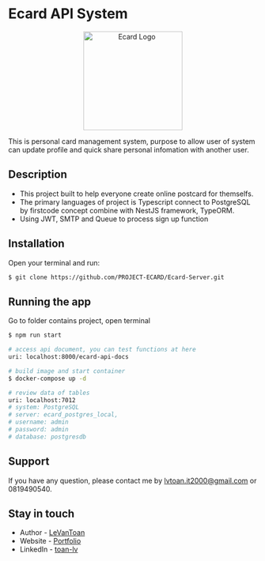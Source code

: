 <!-- <p align="center">
  <a href="http://nestjs.com/" target="blank"><img src="https://nestjs.com/img/logo-small.svg" width="200" alt="Nest Logo" /></a>
</p>

[circleci-image]: https://img.shields.io/circleci/build/github/nestjs/nest/master?token=abc123def456
[circleci-url]: https://circleci.com/gh/nestjs/nest

  <p align="center">A progressive <a href="http://nodejs.org" target="_blank">Node.js</a> framework for building efficient and scalable server-side applications.</p>
    <p align="center">
<a href="https://www.npmjs.com/~nestjscore" target="_blank"><img src="https://img.shields.io/npm/v/@nestjs/core.svg" alt="NPM Version" /></a>
<a href="https://www.npmjs.com/~nestjscore" target="_blank"><img src="https://img.shields.io/npm/l/@nestjs/core.svg" alt="Package License" /></a>
<a href="https://www.npmjs.com/~nestjscore" target="_blank"><img src="https://img.shields.io/npm/dm/@nestjs/common.svg" alt="NPM Downloads" /></a>
<a href="https://circleci.com/gh/nestjs/nest" target="_blank"><img src="https://img.shields.io/circleci/build/github/nestjs/nest/master" alt="CircleCI" /></a>
<a href="https://coveralls.io/github/nestjs/nest?branch=master" target="_blank"><img src="https://coveralls.io/repos/github/nestjs/nest/badge.svg?branch=master#9" alt="Coverage" /></a>
<a href="https://discord.gg/G7Qnnhy" target="_blank"><img src="https://img.shields.io/badge/discord-online-brightgreen.svg" alt="Discord"/></a>
<a href="https://opencollective.com/nest#backer" target="_blank"><img src="https://opencollective.com/nest/backers/badge.svg" alt="Backers on Open Collective" /></a>
<a href="https://opencollective.com/nest#sponsor" target="_blank"><img src="https://opencollective.com/nest/sponsors/badge.svg" alt="Sponsors on Open Collective" /></a>
  <a href="https://paypal.me/kamilmysliwiec" target="_blank"><img src="https://img.shields.io/badge/Donate-PayPal-ff3f59.svg"/></a>
    <a href="https://opencollective.com/nest#sponsor"  target="_blank"><img src="https://img.shields.io/badge/Support%20us-Open%20Collective-41B883.svg" alt="Support us"></a>
  <a href="https://twitter.com/nestframework" target="_blank"><img src="https://img.shields.io/twitter/follow/nestframework.svg?style=social&label=Follow"></a>
</p> -->
  <!--[![Backers on Open Collective](https://opencollective.com/nest/backers/badge.svg)](https://opencollective.com/nest#backer)
  [![Sponsors on Open Collective](https://opencollective.com/nest/sponsors/badge.svg)](https://opencollective.com/nest#sponsor)-->

# Ecard API System
<p align="center">
  <a href="#"><img src="https://www.e-card.bg/images/logo.png" width="200" alt="Ecard Logo" /></a>
</p>

This is personal card management system, purpose to allow user of system can update profile and quick share personal infomation with another user.

## Description
- This project built to help everyone create online postcard for themselfs.
- The primary languages of project is Typescript connect to PostgreSQL by firstcode concept combine with NestJS framework, TypeORM.
- Using JWT, SMTP and Queue to process sign up function

## Installation
Open your terminal and run:
```bash
$ git clone https://github.com/PROJECT-ECARD/Ecard-Server.git
```

## Running the app
Go to folder contains project, open terminal
```bash
$ npm run start

# access api document, you can test functions at here
uri: localhost:8000/ecard-api-docs

# build image and start container
$ docker-compose up -d

# review data of tables
uri: localhost:7012
# system: PostgreSQL
# server: ecard_postgres_local, 
# username: admin
# password: admin
# database: postgresdb
```

## Support

If you have any question, please contact me by lvtoan.it2000@gmail.com or 0819490540.

## Stay in touch

- Author - [LeVanToan](https://bio.link/lvtoan)
- Website - [Portfolio](https://portfolio-dev-lvtoan.netlify.app/)
- LinkedIn - [toan-lv](https://www.linkedin.com/in/toan-lv/)

